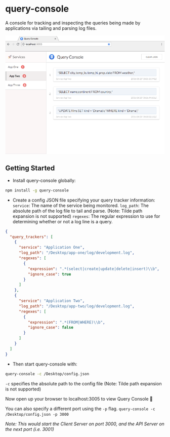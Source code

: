 # query-console
A console for tracking and inspecting the queries being made by applications via tailing and parsing log files.

![Screenshot](https://github.com/mcclayton/query-console/raw/master/Screenshot.png)

## Getting Started
+ Install query-console globally:
```bash
npm install -g query-console
```

+ Create a config JSON file specifying your query tracker information:
`service`: The name of the service being monitored.
`log_path`: The absolute path of the log file to tail and parse. (Note: Tilde path expansion is not supported)
`regexes`: The regular expression to use for determining whether or not a log line is a query.

```json
{
  "query_trackers": [
    {
      "service": "Application One",
      "log_path": "/Desktop/app-one/log/development.log",
      "regexes": [
        {
          "expression": ".*(select|create|update|delete|insert)\\b",
          "ignore_case": true
        }
      ]
    },
    {
      "service": "Application Two",
      "log_path": "/Desktop/app-two/log/development.log",
      "regexes": [
        {
          "expression": ".*(FROM|WHERE)\\b",
          "ignore_case": false
        }
      ]
    }
  ]
}
```

+ Then start query-console with:
```bash
query-console -c /Desktop/config.json
```
`-c` specifies the absolute path to the config file (Note: Tilde path expansion is not supported)

Now open up your browser to localhost:3005 to view Query Console :rocket:

You can also specify a different port using the `-p` flag.
`query-console -c /Desktop/config.json -p 3000`

_Note: This would start the Client Server on port 3000, and the API Server on the next port (i.e. 3001)_
